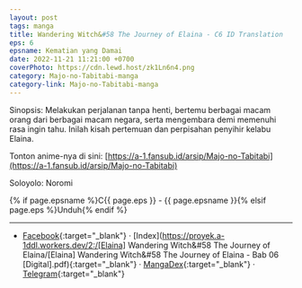 ```yaml
---
layout: post
tags: manga
title: Wandering Witch&#58 The Journey of Elaina - C6 ID Translation
eps: 6
epsname: Kematian yang Damai
date: 2022-11-21 11:21:00 +0700
coverPhoto: https://cdn.lewd.host/zk1Ln6n4.png
category: Majo-no-Tabitabi-manga
category-link: Majo-no-Tabitabi-manga
---
```


Sinopsis: Melakukan perjalanan tanpa henti, bertemu berbagai macam orang dari berbagai macam negara, serta mengembara demi memenuhi rasa ingin tahu. Inilah kisah pertemuan dan perpisahan penyihir kelabu Elaina.

Tonton anime-nya di sini: [https://a-1.fansub.id/arsip/Majo-no-Tabitabi](https://a-1.fansub.id/arsip/Majo-no-Tabitabi)

Soloyolo: Noromi

{% if page.epsname %}C{{ page.eps }} - {{ page.epsname }}{% elsif page.eps %}Unduh{% endif %}

---
- [Facebook](https://www.facebook.com/a1fansub/posts/pfbid0CHSVqW4h4kv7wdMDHWQV9gq7yGLnE5dS8HR4vCPpBzg7ixTiVTRo19tSsd5arAYYl){:target="_blank"} &middot; [Index](https://proyek.a-1ddl.workers.dev/2:/[Elaina] Wandering Witch&#58 The Journey of Elaina/[Elaina] Wandering Witch&#58 The Journey of Elaina - Bab 06 [Digital].pdf){:target="_blank"} &middot; [MangaDex](https://mangadex.org/chapter/b26dd6ef-3119-4f29-a323-ab88efd4b559){:target="_blank"} &middot; [Telegram](https://t.me/a1fansubweeklies/223){:target="_blank"}
